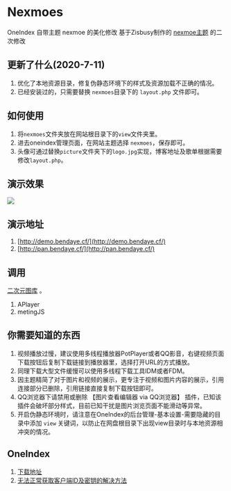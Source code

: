 # Nexmoes
OneIndex 自带主题 nexmoe 的美化修改 基于Zisbusy制作的 [nexmoe主题](https://github.com/Zisbusy/OneIndex-theme) 的二次修改

## 更新了什么(2020-7-11)

1. 优化了本地资源目录，修复伪静态环境下的样式及资源加载不正确的情况。
2. 已经安装过的，只需要替换 `nexmoes`目录下的 `layout.php` 文件即可。

## 如何使用

1. 将`nexmoes`文件夹放在网站根目录下的`view`文件夹里。
2. 进去oneindex管理页面，在网站主题选择 `nexmoes`，保存即可。
3. 头像可通过替换`picture`文件夹下的`logo.jpg`实现，博客地址及歌单根据需要修改`layout.php`。

## 演示效果
![](https://s1.ax1x.com/2020/04/07/G2dci8.png)

## 演示地址
1. [http://demo.bendaye.cf/](http://demo.bendaye.cf/)
2. [http://pan.bendaye.cf/](http://pan.bendaye.cf/)

## 调用
 [二次元图库](http://api.mtyqx.cn/) 。
 1. APlayer
 2. metingJS

## 你需要知道的东西
1. 视频播放过慢，建议使用多线程播放器PotPlayer或者QQ影音，右键视频页面下载按钮后复制下载链接到播放器里，选择打开URL的方式播放。
2. 同理下载大型文件缓慢可以使用多线程下载工具IDM或者FDM。
3. 因主题精简了对于图片和视频的展示，更专注于视频和图片内容的展示，引用连接部分已删除，引用链接直接复制下载按钮即可。
4. QQ浏览器下请禁用或删除 【图片查看编辑器 via QQ浏览器】 插件，已知该插件会破坏部分样式，目前已知干扰是图片浏览页面不能滑动等异常。
5. 开启伪静态环境时，请注意在OneIndex的后台管理-基本设置-需要隐藏的目录中添加 `view` 关键词，以防止在网盘根目录下出现view目录时与本地资源相冲突的情况。

## OneIndex
1. [下载地址](http://demo.bendaye.cf/?/oneindex-master.zip)
2. [无法正常获取客户端ID及密钥的解决方法](https://bilibili2233.cf/index.php/archives/173)